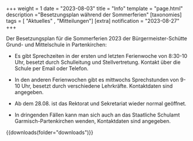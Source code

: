 +++
weight = 1
date = "2023-08-03"
title = "Info"
template = "page.html"
description ="Besetzungsplan während der Sommerferien"
[taxonomies]
tags = [ "Aktuelles" , "Mitteilungen"]
[extra]
notification = "2023-08-27"
+++

Der Besetzungsplan für die Sommerferien 2023 der Bürgermeister-Schütte Grund- und Mittelschule in Partenkirchen:

- Es gibt Sprechzeiten in der ersten und letzten Ferienwoche von 8:30-10 Uhr, besetzt durch Schulleitung und Stellvertretung. Kontakt über die Schule per Email oder Telefon.

- In den anderen Ferienwochen gibt es mittwochs Sprechstunden von 9-10 Uhr, besetzt durch verschiedene Lehrkräfte. Kontaktdaten sind angegeben. 

- Ab dem 28.08. ist das Rektorat und Sekretariat wieder normal geöffnet.

- In dringenden Fällen kann man sich auch an das Staatliche Schulamt Garmisch-Partenkirchen wenden, Kontaktdaten sind angegeben.



{{downloads(folder="downloads")}}
